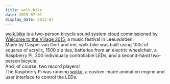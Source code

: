 ```yaml
---
title: wolk.bike
date: 2015-07-01
display_date: 2015-07
---
```


<section>
  <span>
    <a href="http://wolk.bike">wolk.bike</a> is a two-person bicycle sound system cloud commissioned by <a href="http://welcometothevillage.nl/project/de-wolk">Welcome to the Village 2015</a>, a music festival in Leeuwarden.
  </span>
</section>

<section>
  <span>
    Made by Casper van Oort and me, wolk.bike was built using 100s of squares of acrylic, 1500 zip ties, batteries from an electric wheelchair, a Raspberry Pi, 300 individually controllable LEDs, and a second-hand two-person bicycle.
  </span>
</section>

<section>
  <span>
    And, of course, two record players!
  </span>
</section>

<section>
  <span>
    The Raspberry Pi was running <a href="../wolkd">wolkd</a>, a custom-made animation engine and user interface to control the LEDs.
  </span>
</section>
